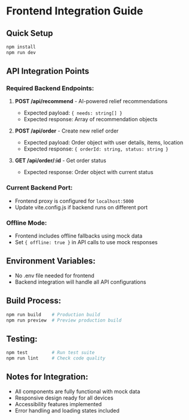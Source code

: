 # Frontend Integration Guide

## Quick Setup

```bash
npm install
npm run dev
```

## API Integration Points

### Required Backend Endpoints:

1. **POST /api/recommend** - AI-powered relief recommendations

   - Expected payload: `{ needs: string[] }`
   - Expected response: Array of recommendation objects

2. **POST /api/order** - Create new relief order

   - Expected payload: Order object with user details, items, location
   - Expected response: `{ orderId: string, status: string }`

3. **GET /api/order/:id** - Get order status
   - Expected response: Order object with current status

### Current Backend Port:

- Frontend proxy is configured for `localhost:5000`
- Update vite.config.js if backend runs on different port

### Offline Mode:

- Frontend includes offline fallbacks using mock data
- Set `{ offline: true }` in API calls to use mock responses

## Environment Variables:

- No .env file needed for frontend
- Backend integration will handle all API configurations

## Build Process:

```bash
npm run build    # Production build
npm run preview  # Preview production build
```

## Testing:

```bash
npm test         # Run test suite
npm run lint     # Check code quality
```

## Notes for Integration:

- All components are fully functional with mock data
- Responsive design ready for all devices
- Accessibility features implemented
- Error handling and loading states included

